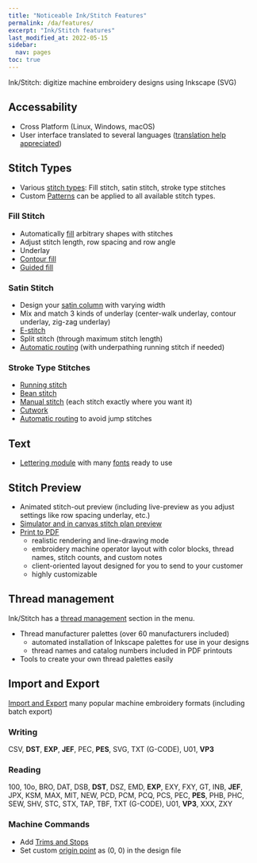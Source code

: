 ```yaml
---
title: "Noticeable Ink/Stitch Features"
permalink: /da/features/
excerpt: "Ink/Stitch features"
last_modified_at: 2022-05-15
sidebar:
  nav: pages
toc: true
---
```

Ink/Stitch: digitize machine embroidery designs using Inkscape (SVG)

## Accessability

* Cross Platform (Linux, Windows, macOS)
* User interface translated to several languages ([translation help appreciated](https://translate.inkstitch.org))

## Stitch Types

* Various [stitch types](/docs/stitch-library/): Fill stitch, satin stitch, stroke type stitches
* Custom [Patterns](/docs/stitches/patterns/) can be applied to all available stitch types.

### Fill Stitch

* Automatically [fill](/docs/stitches/fill-stitch/) arbitrary shapes with stitches
* Adjust stitch length, row spacing and row angle
* Underlay
* [Contour fill](/docs/stitches/contour-fill/)
* [Guided fill](/docs/stitches/guided-fill/)

### Satin Stitch
* Design your [satin column](/docs/stitches/satin-column/) with varying width
* Mix and match 3 kinds of underlay (center-walk underlay, contour underlay, zig-zag underlay)
* [E-stitch](/docs/stitches/e-stitch/)
* Split stitch (through maximum stitch length)
* [Automatic routing](/docs/satin-tools/) (with underpathing running stitch if needed)

### Stroke Type Stitches

* [Running stitch](/docs/stitches/running-stitch/)
* [Bean stitch](/docs/stitches/bean-stitch/)
* [Manual stitch](/docs/stitches/manual-stitch/) (each stitch exactly where you want it)
* [Cutwork](/docs/cutwork/)
* [Automatic routing](/docs/stroke-tools/) to avoid jump stitches

## Text

* [Lettering module](/docs/lettering/) with many [fonts](/fonts/font-library/) ready to use

## Stitch Preview

* Animated stitch-out preview (including live-preview as you adjust settings like row spacing underlay, etc.)
* [Simulator and in canvas stitch plan preview](/docs/visualize/)
* [Print to PDF](/docs/print-pdf/)
  * realistic rendering and line-drawing mode
  * embroidery machine operator layout with color blocks, thread names, stitch counts, and custom notes
  * client-oriented layout designed for you to send to your customer
  * highly customizable

## Thread management

Ink/Stitch has a [thread management](/docs/thread-color/) section in the menu.

* Thread manufacturer palettes (over 60 manufacturers included)
  * automated installation of Inkscape palettes for use in your designs
  * thread names and catalog numbers included in PDF printouts
* Tools to create your own thread palettes easily

## Import and Export

[Import and Export](/docs/import-export/) many popular machine embroidery formats (including batch export)

### Writing
CSV, **DST**, **EXP**, **JEF**, PEC, **PES**, SVG, TXT (G-CODE), U01, **VP3**

### Reading
100, 10o, BRO, DAT, DSB, **DST**, DSZ, EMD, **EXP**, EXY, FXY, GT, INB, **JEF**, JPX, KSM, MAX, MIT, NEW, PCD, PCM, PCQ, PCS, PEC, **PES**, PHB, PHC, SEW, SHV, STC, STX, TAP, TBF, TXT (G-CODE), U01, **VP3**, XXX, ZXY

### Machine Commands

* Add [Trims and Stops](/docs/commands/)
* Set custom [origin point](/docs/commands/) as (0, 0) in the design file
